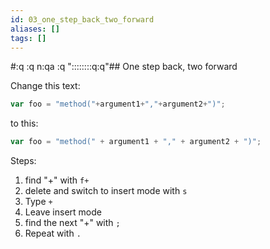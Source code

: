 ```yaml
---
id: 03_one_step_back_two_forward
aliases: []
tags: []
---
```


#:q
:q
n:qa
:q
"::::::::q:q"## One step back, two forward

Change this text:

```javascript
var foo = "method("+argument1+","+argument2+")";
```

to this:

```javascript
var foo = "method(" + argument1 + "," + argument2 + ")";
```

Steps:

1. find "+" with `f+`
2. delete and switch to insert mode with `s`
3. Type ` + `
4. Leave insert mode
5. find the next "+" with `;`
6. Repeat with `.`

